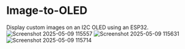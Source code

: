 # Image-to-OLED
 Display custom images on an I2C OLED using an ESP32.
![Screenshot 2025-05-09 115557](https://github.com/user-attachments/assets/3c1d93ae-a55e-4ea5-b4e9-fd7b6f0e641b)
![Screenshot 2025-05-09 115631](https://github.com/user-attachments/assets/1132d897-8cbc-4df5-bc3b-84d383a79e1d)
![Screenshot 2025-05-09 115714](https://github.com/user-attachments/assets/7ed1a89f-9301-4474-be2b-f748506d76db)
